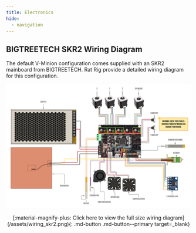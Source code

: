 ```yaml
---
title: Electronics
hide:
  - navigation
---
```


## BIGTREETECH SKR2 Wiring Diagram
The default V-Minion configuration comes supplied with an SKR2 mainboard from BIGTREETECH. Rat Rig provide a detailed wiring diagram for this configuration.

![](/assets/wiring_skr2_thumb.png)

<center>[:material-magnify-plus: Click here to view the full size wiring diagram](/assets/wiring_skr2.png){: .md-button .md-button--primary target=_blank}</center>
